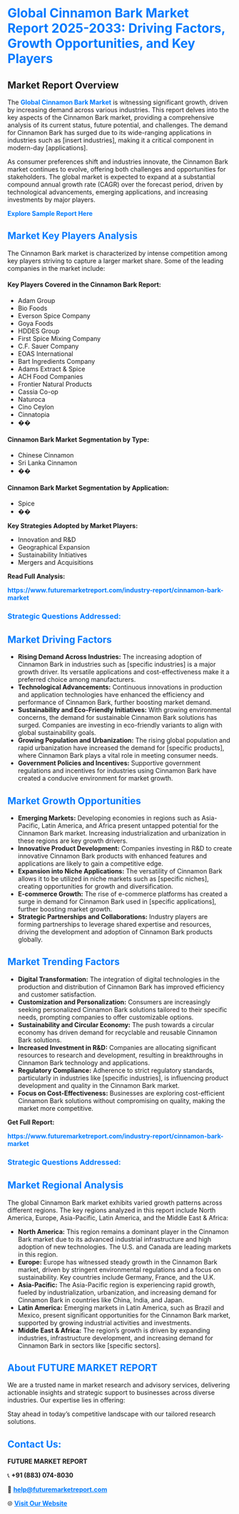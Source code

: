 <h1 style="color: #007BFF;">Global Cinnamon Bark Market Report 2025-2033: Driving Factors, Growth Opportunities, and Key Players</h1>

<section id="overview">
<h2>Market Report Overview</h2>
<p>The <a href="https://www.futuremarketreport.com/industry-report/cinnamon-bark-market" style="color: #007BFF; text-decoration: none;"><strong>Global Cinnamon Bark Market</strong></a> is witnessing significant growth, driven by increasing demand across various industries. This report delves into the key aspects of the Cinnamon Bark market, providing a comprehensive analysis of its current status, future potential, and challenges. The demand for Cinnamon Bark has surged due to its wide-ranging applications in industries such as [insert industries], making it a critical component in modern-day [applications].</p>
<p>As consumer preferences shift and industries innovate, the Cinnamon Bark market continues to evolve, offering both challenges and opportunities for stakeholders. The global market is expected to expand at a substantial compound annual growth rate (CAGR) over the forecast period, driven by technological advancements, emerging applications, and increasing investments by major players.</p>
</section>

<section id="overview">
<p><a href="https://www.futuremarketreport.com/request-sample/reportId=116963" style="color: #007BFF; text-decoration: none;"><strong>Explore Sample Report Here</strong></a></p>
</section>

<section id="key-players">
<h2 style="color: #007BFF;">Market Key Players Analysis</h2>
<p>The Cinnamon Bark market is characterized by intense competition among key players striving to capture a larger market share. Some of the leading companies in the market include:</p>
<h4>Key Players Covered in the Cinnamon Bark Report:</h4>
<ul><li>Adam Group</li><li>Bio Foods</li><li>Everson Spice Company</li><li>Goya Foods</li><li>HDDES Group</li><li>First Spice Mixing Company</li><li>C.F. Sauer Company</li><li>EOAS International</li><li>Bart Ingredients Company</li><li>Adams Extract &amp; Spice</li><li>ACH Food Companies</li><li>Frontier Natural Products</li><li>Cassia Co-op</li><li>Naturoca</li><li>Cino Ceylon</li><li>Cinnatopia</li><li>��</li></ul>
<h4>Cinnamon Bark Market Segmentation by Type:</h4>
<ul><li>Chinese Cinnamon</li><li>Sri Lanka Cinnamon</li><li>��</li></ul>

<h4>Cinnamon Bark Market Segmentation by Application:</h4>
<ul><li>Spice</li><li>��</li></ul>
<p><strong>Key Strategies Adopted by Market Players:</strong></p>
<ul>
<li>Innovation and R&D</li>
<li>Geographical Expansion</li>
<li>Sustainability Initiatives</li>
<li>Mergers and Acquisitions</li>
</ul>
</section>

<section>
<p><strong>Read Full Analysis: </strong></p><a href="https://www.futuremarketreport.com/industry-report/cinnamon-bark-market" style="color: #007BFF; text-decoration: none;"><strong>https://www.futuremarketreport.com/industry-report/cinnamon-bark-market</strong></a>
<h3 style="color: #007BFF;">Strategic Questions Addressed:</h3>
</section>

<section id="driving-factors">
<h2 style="color: #007BFF;">Market Driving Factors</h2>
<ul>
<li><strong>Rising Demand Across Industries:</strong> The increasing adoption of Cinnamon Bark in industries such as [specific industries] is a major growth driver. Its versatile applications and cost-effectiveness make it a preferred choice among manufacturers.</li>
<li><strong>Technological Advancements:</strong> Continuous innovations in production and application technologies have enhanced the efficiency and performance of Cinnamon Bark, further boosting market demand.</li>
<li><strong>Sustainability and Eco-Friendly Initiatives:</strong> With growing environmental concerns, the demand for sustainable Cinnamon Bark solutions has surged. Companies are investing in eco-friendly variants to align with global sustainability goals.</li>
<li><strong>Growing Population and Urbanization:</strong> The rising global population and rapid urbanization have increased the demand for [specific products], where Cinnamon Bark plays a vital role in meeting consumer needs.</li>
<li><strong>Government Policies and Incentives:</strong> Supportive government regulations and incentives for industries using Cinnamon Bark have created a conducive environment for market growth.</li>
</ul>
</section>

<section id="growth-opportunities">
<h2 style="color: #007BFF;">Market Growth Opportunities</h2>
<ul>
<li><strong>Emerging Markets:</strong> Developing economies in regions such as Asia-Pacific, Latin America, and Africa present untapped potential for the Cinnamon Bark market. Increasing industrialization and urbanization in these regions are key growth drivers.</li>
<li><strong>Innovative Product Development:</strong> Companies investing in R&D to create innovative Cinnamon Bark products with enhanced features and applications are likely to gain a competitive edge.</li>
<li><strong>Expansion into Niche Applications:</strong> The versatility of Cinnamon Bark allows it to be utilized in niche markets such as [specific niches], creating opportunities for growth and diversification.</li>
<li><strong>E-commerce Growth:</strong> The rise of e-commerce platforms has created a surge in demand for Cinnamon Bark used in [specific applications], further boosting market growth.</li>
<li><strong>Strategic Partnerships and Collaborations:</strong> Industry players are forming partnerships to leverage shared expertise and resources, driving the development and adoption of Cinnamon Bark products globally.</li>
</ul>
</section>

<section id="trending-factors">
<h2 style="color: #007BFF;">Market Trending Factors</h2>
<ul>
<li><strong>Digital Transformation:</strong> The integration of digital technologies in the production and distribution of Cinnamon Bark has improved efficiency and customer satisfaction.</li>
<li><strong>Customization and Personalization:</strong> Consumers are increasingly seeking personalized Cinnamon Bark solutions tailored to their specific needs, prompting companies to offer customizable options.</li>
<li><strong>Sustainability and Circular Economy:</strong> The push towards a circular economy has driven demand for recyclable and reusable Cinnamon Bark solutions.</li>
<li><strong>Increased Investment in R&D:</strong> Companies are allocating significant resources to research and development, resulting in breakthroughs in Cinnamon Bark technology and applications.</li>
<li><strong>Regulatory Compliance:</strong> Adherence to strict regulatory standards, particularly in industries like [specific industries], is influencing product development and quality in the Cinnamon Bark market.</li>
<li><strong>Focus on Cost-Effectiveness:</strong> Businesses are exploring cost-efficient Cinnamon Bark solutions without compromising on quality, making the market more competitive.</li>
</ul>
</section>

<section>
<p><strong>Get Full Report: </strong></p><a href="https://www.futuremarketreport.com/industry-report/cinnamon-bark-market" style="color: #007BFF; text-decoration: none;"><strong>https://www.futuremarketreport.com/industry-report/cinnamon-bark-market</strong></a>
<h3 style="color: #007BFF;">Strategic Questions Addressed:</h3>
</section>


<section id="regional-analysis">
<h2 style="color: #007BFF;">Market Regional Analysis</h2>
<p>The global Cinnamon Bark market exhibits varied growth patterns across different regions. The key regions analyzed in this report include North America, Europe, Asia-Pacific, Latin America, and the Middle East & Africa:</p>
<ul>
<li><strong>North America:</strong> This region remains a dominant player in the Cinnamon Bark market due to its advanced industrial infrastructure and high adoption of new technologies. The U.S. and Canada are leading markets in this region.</li>
<li><strong>Europe:</strong> Europe has witnessed steady growth in the Cinnamon Bark market, driven by stringent environmental regulations and a focus on sustainability. Key countries include Germany, France, and the U.K.</li>
<li><strong>Asia-Pacific:</strong> The Asia-Pacific region is experiencing rapid growth, fueled by industrialization, urbanization, and increasing demand for Cinnamon Bark in countries like China, India, and Japan.</li>
<li><strong>Latin America:</strong> Emerging markets in Latin America, such as Brazil and Mexico, present significant opportunities for the Cinnamon Bark market, supported by growing industrial activities and investments.</li>
<li><strong>Middle East & Africa:</strong> The region’s growth is driven by expanding industries, infrastructure development, and increasing demand for Cinnamon Bark in sectors like [specific sectors].</li>
</ul>
</section>

<footer>
<h2 style="color: #007BFF;">About FUTURE MARKET REPORT</h2>
<p>We are a trusted name in market research and advisory services, delivering actionable insights and strategic support to businesses across diverse industries. Our expertise lies in offering:</p>

<p>Stay ahead in today’s competitive landscape with our tailored research solutions.</p>

<h2 style="color: #007BFF;">Contact Us:</h2>
<p><strong>FUTURE MARKET REPORT</strong></p>
<p>📞 <strong>+91 (883) 074-8030</strong></p>
<p>📧 <strong><a href="mailto:help@futuremarketreport.com" style="color: #007BFF;">help@futuremarketreport.com</a></strong></p>
<p>🌐 <strong><a href="https://www.futuremarketreport.com/" style="color: #007BFF;">Visit Our Website</a></strong></p>
</footer>